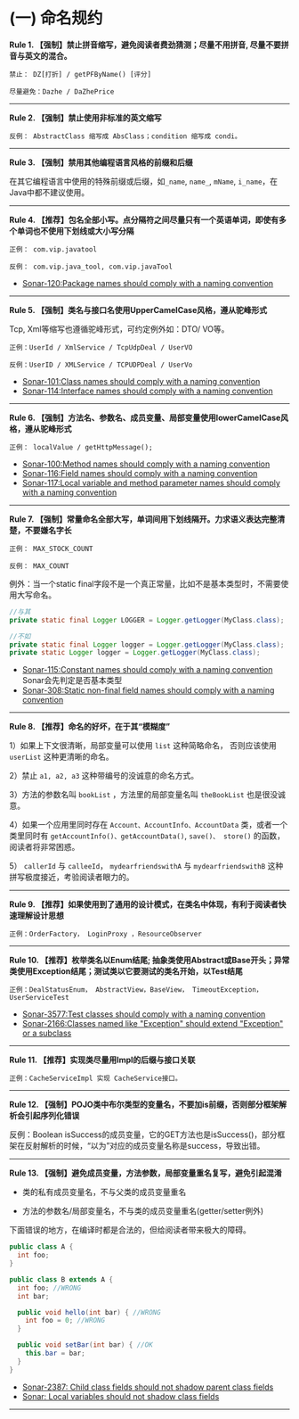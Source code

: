 # (一) 命名规约

**Rule 1. 【强制】禁止拼音缩写，避免阅读者费劲猜测；尽量不用拼音, 尽量不要拼音与英文的混合。**

```text 
禁止： DZ[打折] / getPFByName() [评分]

尽量避免：Dazhe / DaZhePrice

```

----  

**Rule 2. 【强制】禁止使用非标准的英文缩写**

```text 
反例： AbstractClass 缩写成 AbsClass；condition 缩写成 condi。
```

----  
       
**Rule 3. 【强制】禁用其他编程语言风格的前缀和后缀**
 
在其它编程语言中使用的特殊前缀或后缀，如`_name`, `name_`, `mName`, `i_name`，在Java中都不建议使用。

----

**Rule 4. 【推荐】包名全部小写。点分隔符之间尽量只有一个英语单词，即使有多个单词也不使用下划线或大小写分隔**

```text 
正例： com.vip.javatool

反例： com.vip.java_tool, com.vip.javaTool
```
                                                                   
* [Sonar-120:Package names should comply with a naming convention](https://rules.sonarsource.com/java/RSPEC-120)

----  

**Rule 5. 【强制】类名与接口名使用UpperCamelCase风格，遵从驼峰形式**

Tcp, Xml等缩写也遵循驼峰形式，可约定例外如：DTO/ VO等。 

``` text
正例：UserId / XmlService / TcpUdpDeal / UserVO

反例：UserID / XMLService / TCPUDPDeal / UserVo
```

* [Sonar-101:Class names should comply with a naming convention](https://www.sonarsource.com/products/codeanalyzers/sonarjava/rules.html#RSPEC-101)
* [Sonar-114:Interface names should comply with a naming convention](https://www.sonarsource.com/products/codeanalyzers/sonarjava/rules.html#RSPEC-114)

---- 
 
**Rule 6. 【强制】方法名、参数名、成员变量、局部变量使用lowerCamelCase风格，遵从驼峰形式**

```text
正例： localValue / getHttpMessage();
```

* [Sonar-100:Method names should comply with a naming convention](https://www.sonarsource.com/products/codeanalyzers/sonarjava/rules.html#RSPEC-100)
* [Sonar-116:Field names should comply with a naming convention](https://www.sonarsource.com/products/codeanalyzers/sonarjava/rules.html#RSPEC-116)
* [Sonar-117:Local variable and method parameter names should comply with a naming convention](https://www.sonarsource.com/products/codeanalyzers/sonarjava/rules.html#RSPEC-117)

----  

**Rule 7. 【强制】常量命名全部大写，单词间用下划线隔开。力求语义表达完整清楚，不要嫌名字长**

```text
正例： MAX_STOCK_COUNT 
   
反例： MAX_COUNT
```
    
例外：当一个static final字段不是一个真正常量，比如不是基本类型时，不需要使用大写命名。
    
```java
//与其
private static final Logger LOGGER = Logger.getLogger(MyClass.class);

//不如
private static final Logger logger = Logger.getLogger(MyClass.class);
private static Logger logger = Logger.getLogger(MyClass.class);
```

* [Sonar-115:Constant names should comply with a naming convention](https://www.sonarsource.com/products/codeanalyzers/sonarjava/rules.html#RSPEC-115) Sonar会先判定是否基本类型
* [Sonar-308:Static non-final field names should comply with a naming convention](https://www.sonarsource.com/products/codeanalyzers/sonarjava/rules.html#RSPEC-308)

----  

**Rule 8. 【推荐】命名的好坏，在于其“模糊度”**

1）如果上下文很清晰，局部变量可以使用 `list` 这种简略命名， 否则应该使用 `userList` 这种更清晰的命名。


2）禁止 `a1, a2, a3` 这种带编号的没诚意的命名方式。


3）方法的参数名叫 `bookList` ，方法里的局部变量名叫 `theBookList` 也是很没诚意。


4）如果一个应用里同时存在 `Account、AccountInfo、AccountData` 类，或者一个类里同时有 `getAccountInfo()、getAccountData()`, `save()、 store()` 的函数，阅读者将非常困惑。


5） `callerId` 与 `calleeId`， `mydearfriendswithA` 与 `mydearfriendswithB` 这种拼写极度接近，考验阅读者眼力的。 

----  

**Rule 9. 【推荐】如果使用到了通用的设计模式，在类名中体现，有利于阅读者快速理解设计思想**

``` text
正例：OrderFactory， LoginProxy ，ResourceObserver
```

----      

**Rule 10. 【推荐】枚举类名以Enum结尾; 抽象类使用Abstract或Base开头；异常类使用Exception结尾；测试类以它要测试的类名开始，以Test结尾**

```text
正例：DealStatusEnum， AbstractView，BaseView， TimeoutException，UserServiceTest
```

* [Sonar-3577:Test classes should comply with a naming convention](https://www.sonarsource.com/products/codeanalyzers/sonarjava/rules.html#RSPEC-3577)
* [Sonar-2166:Classes named like "Exception" should extend "Exception" or a subclass](https://www.sonarsource.com/products/codeanalyzers/sonarjava/rules.html#RSPEC-2166)

----  

**Rule 11. 【推荐】实现类尽量用Impl的后缀与接口关联**
    
```text
正例：CacheServiceImpl 实现 CacheService接口。
```

----  

**Rule 12. 【强制】POJO类中布尔类型的变量名，不要加is前缀，否则部分框架解析会引起序列化错误**

反例：Boolean isSuccess的成员变量，它的GET方法也是isSuccess()，部分框架在反射解析的时候，“以为”对应的成员变量名称是success，导致出错。

----

**Rule 13. 【强制】避免成员变量，方法参数，局部变量重名复写，避免引起混淆**

* 类的私有成员变量名，不与父类的成员变量重名

* 方法的参数名/局部变量名，不与类的成员变量重名(getter/setter例外)

下面错误的地方，在编译时都是合法的，但给阅读者带来极大的障碍。

```java
public class A {
  int foo;
}

public class B extends A {
  int foo; //WRONG
  int bar;

  public void hello(int bar) { //WRONG
    int foo = 0; //WRONG
  }

  public void setBar(int bar) { //OK
    this.bar = bar;
  }
}
```

* [Sonar-2387: Child class fields should not shadow parent class fields](https://www.sonarsource.com/products/codeanalyzers/sonarjava/rules.html#RSPEC-2387)
* [Sonar: Local variables should not shadow class fields](https://www.sonarsource.com/products/codeanalyzers/sonarjava/rules.html#RSPEC-1117)

----


